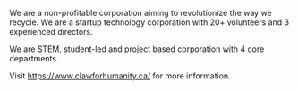 We are a non-profitable corporation aiming to revolutionize the way we recycle. We are a startup technology corporation with 20+ volunteers and 3 experienced directors.

We are STEM, student-led and project based corporation with 4 core departments.

Visit https://www.clawforhumanity.ca/ for more information.
